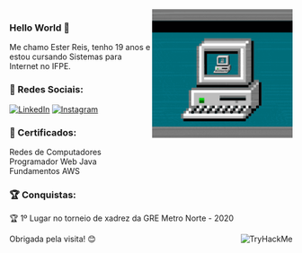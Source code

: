 <img align="right" height="250" src="gifprofile.gif" alt="Profile GIF" />

###

<h3 align="left">Hello World 👋</h3>
<p align="left">Me chamo Ester Reis, tenho 19 anos e estou cursando Sistemas para Internet no IFPE.</p>


### 🤳 Redes Sociais:
[<img src="https://img.shields.io/badge/LinkedIn-0077B5?style=for-the-badge&logo=linkedin&logoColor=white" alt="LinkedIn"/>](https://www.linkedin.com/in/estervitoriareis/)
[<img src="https://img.shields.io/badge/Instagram-E4405F?style=for-the-badge&logo=instagram&logoColor=white" alt="Instagram"/>](https://www.instagram.com/_str4is?igsh=MWs4a3I3eGx6bWM0MA==)


### 📜 Certificados:
 Redes de Computadores<br>
 Programador Web Java<br>
 Fundamentos AWS

### 🏆 Conquistas:
🏆 1º Lugar no torneio de xadrez da GRE Metro Norte - 2020

[<img align="right" src="https://tryhackme-badges.s3.amazonaws.com/str4is.png" alt="TryHackMe">](https://tryhackme.com/p/str4is)
<p align="left">Obrigada pela visita! 😊</p>